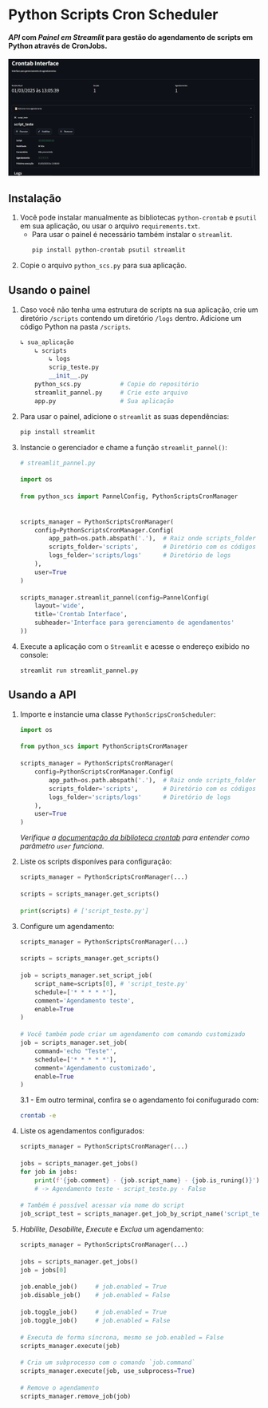 # Python Scripts Cron Scheduler

#### *API* com *Painel em Streamlit* para gestão do agendamento de scripts em Python através de CronJobs.

![Demo](./demo.png)

## Instalação
1. Você pode instalar manualmente as bibliotecas `python-crontab` e `psutil` em sua aplicação, ou usar o arquivo `requirements.txt`.
    - Para usar o painel é necessário também instalar o `streamlit`.
        ```bash
        pip install python-crontab psutil streamlit
        ```
2. Copie o arquivo `python_scs.py` para sua aplicação.

## Usando o painel
1. Caso você não tenha uma estrutura de scripts na sua aplicação, crie um diretório `/scripts` contendo um diretório `/logs` dentro. Adicione um código Python na pasta `/scripts`.
    ```python
    ↳ sua_aplicação
        ↳ scripts
            ↳ logs
            scrip_teste.py
            __init__.py
        python_scs.py           # Copie do repositório
        streamlit_pannel.py     # Crie este arquivo
        app.py                  # Sua aplicação
    ```
2. Para usar o painel, adicione o `streamlit` as suas dependências:
    ```bash
    pip install streamlit
    ```
3. Instancie o gerenciador e chame a função `streamlit_pannel()`:
    ```python
    # streamlit_pannel.py

    import os

    from python_scs import PannelConfig, PythonScriptsCronManager

    
    scripts_manager = PythonScriptsCronManager(
        config=PythonScriptsCronManager.Config(
            app_path=os.path.abspath('.'),  # Raiz onde scripts_folder estará
            scripts_folder='scripts',       # Diretório com os códigos
            logs_folder='scripts/logs'      # Diretório de logs
        ),
        user=True
    )

    scripts_manager.streamlit_pannel(config=PannelConfig(
        layout='wide',
        title='Crontab Interface',
        subheader='Interface para gerenciamento de agendamentos'
    ))
    ```
4. Execute a aplicação com o `Streamlit` e acesse o endereço exibido no console:
    ```
    streamlit run streamlit_pannel.py
    ```

## Usando a API

1. Importe e instancie uma classe `PythonScripsCronScheduler`:
    ```python
    import os

    from python_scs import PythonScriptsCronManager

    scripts_manager = PythonScriptsCronManager(
        config=PythonScriptsCronManager.Config(
            app_path=os.path.abspath('.'),  # Raiz onde scripts_folder estará
            scripts_folder='scripts',       # Diretório com os códigos
            logs_folder='scripts/logs'      # Diretório de logs
        ),
        user=True
    )
    ```
    *Verifique a [documentação da biblioteca crontab](https://pypi.org/project/python-crontab/#how-to-use-the-module) para entender como parâmetro `user` funciona.*

2. Liste os scripts disponíves para configuração:
    ```python
    scripts_manager = PythonScriptsCronManager(...)

    scripts = scripts_manager.get_scripts()

    print(scripts) # ['script_teste.py']
    ```

3. Configure um agendamento:
    ```python
    scripts_manager = PythonScriptsCronManager(...)

    scripts = scripts_manager.get_scripts()

    job = scripts_manager.set_script_job(
        script_name=scripts[0], # 'script_teste.py'
        schedule=['* * * * *'],
        comment='Agendamento teste',
        enable=True
    )

    # Você também pode criar um agendamento com comando customizado
    job = scripts_manager.set_job(
        command='echo "Teste"',
        schedule=['* * * * *'],
        comment='Agendamento customizado',
        enable=True
    )
    ```
    3.1 - Em outro terminal, confira se o agendamento foi conifugurado com:
    ```bash
    crontab -e
    ```

4. Liste os agendamentos configurados:
    ```python
    scripts_manager = PythonScriptsCronManager(...)

    jobs = scripts_manager.get_jobs()
    for job in jobs:
        print(f'{job.comment} - {job.script_name} - {job.is_runing()}')
        # -> Agendamento teste - script_teste.py - False

    # Também é possível acessar via nome do script
    job_script_test = scripts_manager.get_job_by_script_name('script_test.py')
    ```

5. *Habilite*, *Desabilite*, *Execute* e *Exclua* um agendamento:
    ```python
    scripts_manager = PythonScriptsCronManager(...)

    jobs = scripts_manager.get_jobs()
    job = jobs[0]

    job.enable_job()     # job.enabled = True
    job.disable_job()    # job.enabled = False

    job.toggle_job()     # job.enabled = True
    job.toggle_job()     # job.enabled = False

    # Executa de forma síncrona, mesmo se job.enabled = False
    scripts_manager.execute(job)

    # Cria um subprocesso com o comando `job.command`
    scripts_manager.execute(job, use_subprocess=True)

    # Remove o agendamento
    scripts_manager.remove_job(job)
    ```